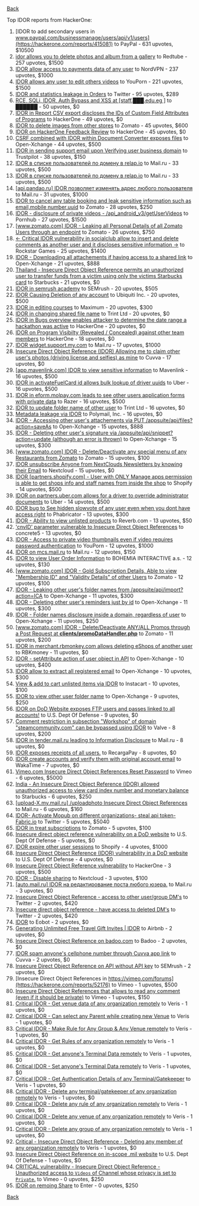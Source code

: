 [Back](../README.md)

Top IDOR reports from HackerOne:

1. [IDOR to add secondary users in www.paypal.com/businessmanage/users/api/v1/users](https://hackerone.com/reports/415081) to PayPal - 631 upvotes, $10500
2. [idor allows you to delete photos and album from a gallery](https://hackerone.com/reports/380410) to Redtube - 257 upvotes, $1500
3. [IDOR allow access to payments data of any user](https://hackerone.com/reports/751577) to NordVPN - 237 upvotes, $1000
4. [IDOR allows any user to edit others videos](https://hackerone.com/reports/681473) to YouPorn - 221 upvotes, $1500
5. [IDOR and statistics leakage in Orders](https://hackerone.com/reports/544329) to Twitter - 95 upvotes, $289
6. [RCE, SQLi, IDOR, Auth Bypass and XSS at [staff.███.edu.eg ]](https://hackerone.com/reports/404874) to ██████ - 50 upvotes, $0
7. [IDOR in Report CSV export discloses the IDs of Custom Field Attributes of Programs](https://hackerone.com/reports/510759) to HackerOne - 49 upvotes, $0
8. [IDOR to delete images from other stores](https://hackerone.com/reports/404797) to Zomato - 45 upvotes, $600
9. [IDOR on HackerOne Feedback Review](https://hackerone.com/reports/262661) to HackerOne - 45 upvotes, $0
10. [CSRF combined with IDOR within Document Converter exposes files](https://hackerone.com/reports/398316) to Open-Xchange - 44 upvotes, $500
11. [IDOR in sending support email upon Verifying user business domain](https://hackerone.com/reports/592090) to Trustpilot - 38 upvotes, $150
12. [IDOR в списке пользователей по домену в relap.io](https://hackerone.com/reports/739752) to Mail.ru - 33 upvotes, $500
13. [IDOR в списке пользователей по домену в relap.io](https://hackerone.com/reports/739752) to Mail.ru - 33 upvotes, $500
14. [[api.pandao.ru] IDOR позволяет изменять адрес любого пользователя](https://hackerone.com/reports/484339) to Mail.ru - 31 upvotes, $1000
15. [IDOR to cancel any table booking and leak sensitive information such as email,mobile number,uuid](https://hackerone.com/reports/265258) to Zomato - 28 upvotes, $250
16. [IDOR - disclosure of private videos - /api_android_v3/getUserVideos](https://hackerone.com/reports/186279) to Pornhub - 27 upvotes, $1500
17. [[www.zomato.com] IDOR - Leaking all Personal Details of all Zomato Users through an endpoint](https://hackerone.com/reports/269937) to Zomato - 26 upvotes, $750
18. [&lt;- Critical IDOR vulnerability in socialclub allow to insert and delete comments as another user and it discloses sensitive information -&gt;](https://hackerone.com/reports/204292) to Rockstar Games - 25 upvotes, $1400
19. [IDOR - Downloading all attachements if having access to a shared link](https://hackerone.com/reports/194790) to Open-Xchange - 21 upvotes, $888
20. [Thailand - Insecure Direct Object Reference permits an unauthorized user to transfer funds from a victim using only the victims Starbucks card](https://hackerone.com/reports/766437) to Starbucks - 21 upvotes, $0
21. [IDOR in semrush academy](https://hackerone.com/reports/783708) to SEMrush - 20 upvotes, $505
22. [IDOR Causing Deletion of any account](https://hackerone.com/reports/156537) to Ubiquiti Inc. - 20 upvotes, $500
23. [IDOR in editing courses](https://hackerone.com/reports/227522) to Maximum - 20 upvotes, $300
24. [IDOR in changing shared file name](https://hackerone.com/reports/547663) to Trint Ltd - 20 upvotes, $0
25. [IDOR in Bugs overview enables attacker to determine the date range a hackathon was active](https://hackerone.com/reports/663431) to HackerOne - 20 upvotes, $0
26. [IDOR on Program Visibilty (Revealed / Concealed) against other team members](https://hackerone.com/reports/291721) to HackerOne - 18 upvotes, $0
27. [IDOR widget.support.my.com](https://hackerone.com/reports/328337) to Mail.ru - 17 upvotes, $1000
28. [Insecure Direct Object Reference (IDOR) Allowing me to claim other user's photos (driving license and selfies) as mine](https://hackerone.com/reports/268167) to Cuvva - 17 upvotes, $0
29. [[app.mavenlink.com] IDOR to view sensitive information](https://hackerone.com/reports/283419) to Mavenlink - 16 upvotes, $500
30. [IDOR in activateFuelCard id allows bulk lookup of driver uuids](https://hackerone.com/reports/254151) to Uber - 16 upvotes, $500
31. [IDOR in eform.molpay.com leads to see other users application forms with private data](https://hackerone.com/reports/790829) to Razer - 16 upvotes, $500
32. [IDOR to update folder name of other user](https://hackerone.com/reports/587687) to Trint Ltd - 16 upvotes, $0
33. [Metadata leakage via IDOR](https://hackerone.com/reports/762707) to Polymail, Inc. - 16 upvotes, $0
34. [IDOR - Accessing other user's attachements via PUT /appsuite/api/files?action=saveAs](https://hackerone.com/reports/204984) to Open-Xchange - 15 upvotes, $888
35. [IDOR - Deleting other user's signature via /appsuite/api/snippet?action=update (although an error is thrown)](https://hackerone.com/reports/199321) to Open-Xchange - 15 upvotes, $300
36. [[www.zomato.com] IDOR - Delete/Deactivate any special menu of any Restaurants from Zomato](https://hackerone.com/reports/264919) to Zomato - 15 upvotes, $100
37. [IDOR unsubscribe Anyone from NextClouds Newsletters by knowing their Email](https://hackerone.com/reports/230328) to Nextcloud - 15 upvotes, $0
38. [IDOR [partners.shopify.com] - User with ONLY Manage apps permission is able to get shops info and staff names from inside the shop](https://hackerone.com/reports/243943) to Shopify - 14 upvotes, $500
39. [IDOR on partners.uber.com allows for a driver to override administrator documents](https://hackerone.com/reports/194594) to Uber - 14 upvotes, $500
40. [IDOR bug to See hidden slowvote of any user even when you dont have access right](https://hackerone.com/reports/661978) to Phabricator - 13 upvotes, $300
41. [IDOR - Ability to view unlisted products](https://hackerone.com/reports/172545) to Reverb.com - 13 upvotes, $50
42. ['cnvID' parameter vulnerable to Insecure Direct Object References](https://hackerone.com/reports/265284) to concrete5 - 13 upvotes, $0
43. [IDOR - Access to private video thumbnails even if video requires password authentication](https://hackerone.com/reports/197114) to YouPorn - 12 upvotes, $1000
44. [IDOR on mcs.mail.ru](https://hackerone.com/reports/312555) to Mail.ru - 12 upvotes, $150
45. [IDOR to view User Order Information](https://hackerone.com/reports/287789) to BOHEMIA INTERACTIVE a.s. - 12 upvotes, $130
46. [[www.zomato.com] IDOR - Gold Subscription Details, Able to view "Membership ID" and "Validity Details" of other Users](https://hackerone.com/reports/344145) to Zomato - 12 upvotes, $100
47. [IDOR - Leaking other user's folder names from /appsuite/api/import?action=ICA](https://hackerone.com/reports/199281) to Open-Xchange - 11 upvotes, $300
48. [IDOR - Deleting other user's reminders just by id](https://hackerone.com/reports/198969) to Open-Xchange - 11 upvotes, $300
49. [IDOR - Folder names disclosure inside a domain, regardless of user](https://hackerone.com/reports/194574) to Open-Xchange - 11 upvotes, $250
50. [[www.zomato.com] IDOR - Delete/Deactivate ANY/ALL Promos through a Post Request at **clients/promoDataHandler.php**](https://hackerone.com/reports/264754) to Zomato - 11 upvotes, $200
51. [IDOR in merchant.rbmonkey.com allows deleting eShops of another user](https://hackerone.com/reports/281296) to RBKmoney - 11 upvotes, $0
52. [IDOR - setAttribute action of user object in API](https://hackerone.com/reports/285432) to Open-Xchange - 10 upvotes, $400
53. [IDOR allow to extract all registered email](https://hackerone.com/reports/302485) to Open-Xchange - 10 upvotes, $300
54. [View &amp; add to cart unlisted items via IDOR](https://hackerone.com/reports/344284) to Instacart - 10 upvotes, $100
55. [IDOR to view other user folder name](https://hackerone.com/reports/333767) to Open-Xchange - 9 upvotes, $250
56. [IDOR on DoD Website exposes FTP users and passes linked to all accounts!](https://hackerone.com/reports/228383) to U.S. Dept Of Defense - 9 upvotes, $0
57. [Comment restriction in subsection "Workshop" of domain "steamcommunity.com" can be bypassed using IDOR](https://hackerone.com/reports/365504) to Valve - 8 upvotes, $200
58. [IDOR in tender.mail.ru leading to Information Disclosure](https://hackerone.com/reports/226640) to Mail.ru - 8 upvotes, $0
59. [IDOR exposes receipts of all users.](https://hackerone.com/reports/283407) to RecargaPay - 8 upvotes, $0
60. [IDOR create accounts and verify them with original account email](https://hackerone.com/reports/244636) to WakaTime - 7 upvotes, $0
61. [Vimeo.com Insecure Direct Object References Reset Password](https://hackerone.com/reports/42587) to Vimeo - 6 upvotes, $5000
62. [India - An Insecure Direct Object Reference (IDOR) allowed unauthorized access to view card index number and monetary balance](https://hackerone.com/reports/701160) to Starbucks - 6 upvotes, $250
63. [[upload-X.my.mail.ru] /uploadphoto Insecure Direct Object References](https://hackerone.com/reports/140548) to Mail.ru - 6 upvotes, $160
64. [IDOR- Activate Mopub on different organizations- steal api token- Fabric.io](https://hackerone.com/reports/95552) to Twitter - 5 upvotes, $5040
65. [IDOR in treat subscriptions](https://hackerone.com/reports/313050) to Zomato - 5 upvotes, $100
66. [Insecure direct object reference vulnerability on a DoD website](https://hackerone.com/reports/184933) to U.S. Dept Of Defense - 5 upvotes, $0
67. [IDOR expire other user sessions](https://hackerone.com/reports/56511) to Shopify - 4 upvotes, $1000
68. [Insecure Direct Object Reference (IDOR) vulnerability in a DoD website](https://hackerone.com/reports/207099) to U.S. Dept Of Defense - 4 upvotes, $0
69. [Insecure Direct Object Reference vulnerability](https://hackerone.com/reports/46397) to HackerOne - 3 upvotes, $500
70. [IDOR - Disable sharing](https://hackerone.com/reports/153905) to Nextcloud - 3 upvotes, $100
71. [[auto.mail.ru] IDOR на редактирование поста любого юзера.](https://hackerone.com/reports/651966) to Mail.ru - 3 upvotes, $0
72. [Insecure Direct Object Reference - access to other user/group DM's](https://hackerone.com/reports/53858) to Twitter - 2 upvotes, $420
73. [Insecure direct object reference - have access to deleted DM's](https://hackerone.com/reports/52646) to Twitter - 2 upvotes, $420
74. [IDOR](https://hackerone.com/reports/34728) to Eobot - 2 upvotes, $0
75. [Generating Unlimited Free Travel Gift Invites | IDOR](https://hackerone.com/reports/49499) to Airbnb - 2 upvotes, $0
76. [Insecure Direct Object Reference on badoo.com](https://hackerone.com/reports/126861) to Badoo - 2 upvotes, $0
77. [IDOR spam anyone's cellphone number through Cuvva app link](https://hackerone.com/reports/232562) to Cuvva - 2 upvotes, $0
78. [Insecure Direct Object Reference on API without API key](https://hackerone.com/reports/284963) to SEMrush - 2 upvotes, $0
79. [Insecure Direct Object References in https://vimeo.com/forums](https://hackerone.com/reports/52176) to Vimeo - 1 upvotes, $500
80. [Insecure Direct Object References that allows to read any comment (even if it should be private)](https://hackerone.com/reports/52181) to Vimeo - 1 upvotes, $150
81. [Critical IDOR - Get venue data of any organization remotely](https://hackerone.com/reports/120305) to Veris - 1 upvotes, $0
82. [Critical IDOR - Can select any Parent while creating new Venue](https://hackerone.com/reports/120312) to Veris - 1 upvotes, $0
83. [Critical IDOR - Make Rule for Any Group &amp; Any Venue remotely](https://hackerone.com/reports/120318) to Veris - 1 upvotes, $0
84. [Critical IDOR - Get Rules of any organization remotely](https://hackerone.com/reports/120314) to Veris - 1 upvotes, $0
85. [Critical IDOR - Get anyone's Terminal Data remotely](https://hackerone.com/reports/120289) to Veris - 1 upvotes, $0
86. [Critical IDOR - Set anyone's Terminal Data remotely](https://hackerone.com/reports/120291) to Veris - 1 upvotes, $0
87. [Critical IDOR - Get Authentication Details of any Terminal/Gatekeeper](https://hackerone.com/reports/120293) to Veris - 1 upvotes, $0
88. [Critical IDOR - Delete any terminal/gatekeeper of any organization remotely](https://hackerone.com/reports/120288) to Veris - 1 upvotes, $0
89. [Critical IDOR - Delete any rule of any organization remotely](https://hackerone.com/reports/120126) to Veris - 1 upvotes, $0
90. [Critical IDOR - Delete any venue of any organization remotely](https://hackerone.com/reports/120123) to Veris - 1 upvotes, $0
91. [Critical IDOR - Delete any group of any organization remotely](https://hackerone.com/reports/120121) to Veris - 1 upvotes, $0
92. [Critical - Insecure Direct Object Reference - Deleting any member of any organization remotely](https://hackerone.com/reports/120115) to Veris - 1 upvotes, $0
93. [Insecure Direct Object Reference on in-scope .mil website](https://hackerone.com/reports/230026) to U.S. Dept Of Defense - 1 upvotes, $0
94. [CRITICAL vulnerability - Insecure Direct Object Reference - Unauthorized access to `Videos` of Channel whose privacy is set to `Private`.](https://hackerone.com/reports/45960) to Vimeo - 0 upvotes, $250
95. [IDOR on remoing Share](https://hackerone.com/reports/85720) to Enter - 0 upvotes, $250


[Back](../README.md)
